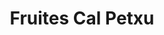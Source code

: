 ---
title: "Fruites Cal Petxu"
url: /santa-coloma-de-cervello/fruites-cal-petxu/
shop: Gemüse & Obst
---